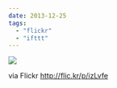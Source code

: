 ```yaml
---
date: 2013-12-25
tags: 
  - "flickr"
  - "ifttt"
---
```


![](http://farm6.staticflickr.com/5528/11540192733_24d0635c24_b.jpg)  

  
  
via Flickr http://flic.kr/p/izLvfe
